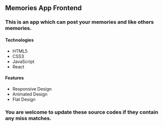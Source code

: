 ## Memories App Frontend

### This is an app which can post your memories and like others memories.

#### Technologies

- HTML5
- CSS3
- JavaScript
- React

#### Features

- Responsive Design
- Animated Design
- Flat Design

### You are welcome to update these source codes if they contain any miss matches.
